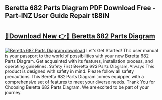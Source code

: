 ## Beretta 682 Parts Diagram PDF Download Free - Part-lNZ User Guide Repair tB8iN

# <h2><a href="http://dfuleur.blite.top/?on=Beretta+682+Parts+Diagram">🔗Download New 👉🔴 Beretta 682 Parts Diagram</a></h2>

[![Beretta 682 Parts Diagram download](https://i.imgur.com/lujVjoI.png)](http://dfuleur.blite.top/?on=Beretta+682+Parts+Diagram)
Let's Get Started! This user manual is your passport to the world of possibilities with your new Beretta 682 Parts Diagram. Get acquainted with its features, installation process, and operating guidelines. Safety First Beretta 682 Parts Diagram, Always This product is designed with safety in mind. Please follow all safety precautions. This Beretta 682 Parts Diagram comes equipped with a comprehensive set of features to meet your diverse needs. Thank You for Choosing Beretta 682 Parts Diagram. We are excited to be part of your journey.
